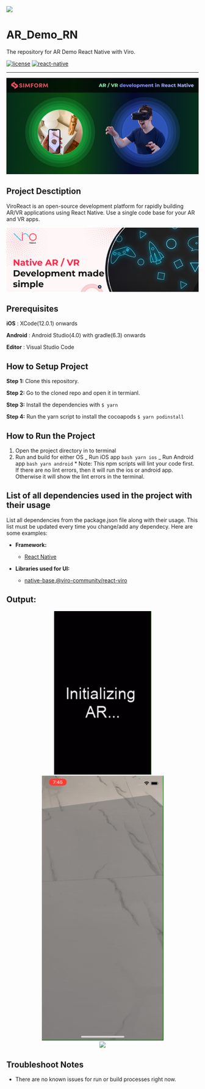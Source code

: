 <a href="https://www.simform.com/"><img src="https://github.com/SimformSolutionsPvtLtd/SSToastMessage/blob/master/simformBanner.png"></a>

# AR_Demo_RN

The repository for AR Demo React Native with Viro.

[![license](https://img.shields.io/badge/LICENSE-MIT-brightgreen)](https://opensource.org/licenses/mit-license.html) [![react-native](https://img.shields.io/badge/react--native-0.63.3-brightgreen)](https://facebook.github.io/react-native/docs/0.59/getting-started)

---

<center><img src="/media/simform.png" /></center>

## Project Desctiption

ViroReact is an open-source development platform for rapidly building AR/VR applications using React Native. Use a single code base for your AR and VR apps.

<center><img src="/media/viro.png" /></center>

## Prerequisites

**iOS** : XCode(12.0.1) onwards

**Android** : Android Studio(4.0) with gradle(6.3) onwards

**Editor** : Visual Studio Code

## How to Setup Project

**Step 1:** Clone this repository.

**Step 2:** Go to the cloned repo and open it in termianl.

**Step 3:** Install the dependencies with `$ yarn`

**Step 4:** Run the yarn script to install the cocoapods `$ yarn podinstall`

## How to Run the Project

1. Open the project directory in to terminal
2. Run and build for either OS
   _ Run iOS app
   `bash yarn ios`
   _ Run Android app
   `bash yarn android` \* Note: This npm scripts will lint your code first. If there are no lint errors, then it will run the ios or android app. Otherwise it will show the lint errors in the terminal.

## List of all dependencies used in the project with their usage

List all dependencies from the package.json file along with their usage. This list must be updated every time you change/add any dependecy. Here are some examples:

- **Framework:**
  - [React Native](https://github.com/facebook/react-native)

- **Libraries used for UI:**
  - [native-base](https://nativebase.io/),[@viro-community/react-viro](https://github.com/ViroCommunity/viro)
  
## Output: 
<center><img src="/media/ARPlane.gif" /></center>
<center><img src="/media/placeObject.gif" /></center>
<center><img src="/media/moveObject.gif" /></center>

## Troubleshoot Notes

- There are no known issues for run or build processes right now.
